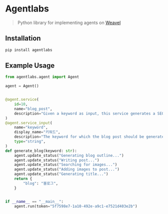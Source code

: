 # Agentlabs

> Python library for implementing agents on [Weavel](https://weavel.vercel.app)

## Installation

```bash
pip install agentlabs
```

## Example Usage

```python
from agentlabs.agent import Agent

agent = Agent()


@agent.service(
    id=10,
    name="blog_post",
    description="Given a keyword as input, this service generates a SEO-optimized blog post",
)
@agent.service_input(
    name="keyword",
    display_name="키워드",
    description="The keyword for which the blog post should be generated",
    type="string",
)
def generate_blog(keyword: str):
    agent.update_status("Generating blog outline...")
    agent.update_status("Writing post...")
    agent.update_status("Searching for images...")
    agent.update_status("Adding images to post...")
    agent.update_status("Generating title...")
    return {
        "blog": "블로그",
    }


if __name__ == "__main__":
    agent.run(token="5f7598e7-1a10-492e-a9c1-e7521d403e2b")

```
